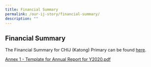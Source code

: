 ```yaml
---
title: Financial Summary
permalink: /our-ij-story/financial-summary/
description: ""
---
```



## Financial Summary


The Financial Summary for CHIJ (Katong) Primary can be found [here](https://www.moe.gov.sg/about-us/organisation-structure/fpd/financial-summary).


[Annex 1 - Template for Annual Report for Y2020.pdf](/files/Annex%201%20-%20Template%20for%20Annual%20Report%20for%20Y2020.pdf)